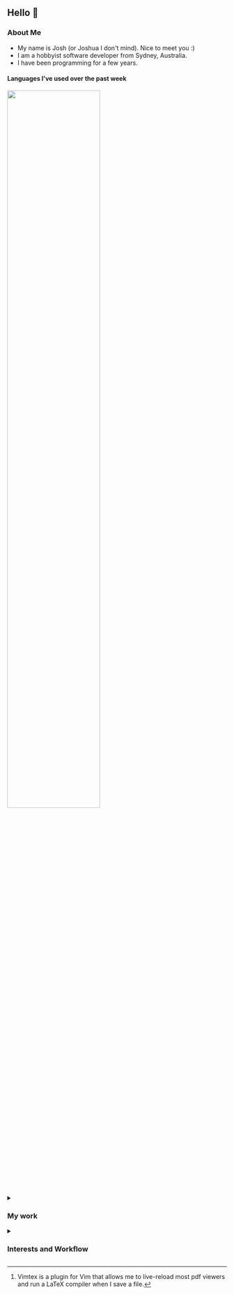 ## Hello 👋

### About Me

 * My name is Josh (or Joshua I don't mind). Nice to meet you :)
 * I am a hobbyist software developer from Sydney, Australia.
 * I have been programming for a few years.

<h4>Languages I've used over the past week</h4>
<img width="65%" src="https://wakatime.com/share/@H4ppy/565b253b-4e71-4dfb-acac-d7db7f3156db.svg"/>


<details><summary><h3>My work</h3></summary>

 * [personal](https://github.com/H4ppy-04?tab=repositories&q=&type=source&language=&sort=stargazers)
 * [collaborations](https://github.com/H4ppy-04?tab=repositories&q=&type=fork&language=&sort=stargazers)

</details>


 <details><summary><h3>Interests and Workflow</h3></summary>


## Interests
 * [FOSS](https://freeopensourcesoftware.org//index.php/Main_Page)
 * Python and Rust
 * How the languages I use pertain to game development
 * Development libraries such as [Bevy](https://bevyengine.org) and [PyGame](https://pygame.org)
 * Computer history
 * CPU architecture and CPU history
 * [Linux](https://docs.kernel.org), [Unix](https://www.opengroup.org/membership/forums/platform/unix) and [NixOS](https://nixos.org)

### My Workflow

 * Machine: [Acer Swift Go](https://www.acer.com/au-en/laptops/swift/swift-go/pdp/NX.KSGSA.004)
 * Primary OS: [Linux Mint](https://linuxmint.com)
 * Secondary machine(s): [Spin V](https://www.acer.com/ee-en/laptops/spin/spin-5-intel) x2 (used as servers running NixOS & Mint)
 * Editor: Neovim inside a [Tmux](https://github.com/tmux/tmux/wiki) session and Tmux is managed with Tmuxinator.
 * Mail: [Neomutt](https://neomutt.org/), with my emails stored locally over SSH.
 * File indexing: FZF
 * Browser: Firefox with [UBlock Origin](https://addons.mozilla.org/en-US/firefox/addon/ublock-origin/) and [Dark Reader](https://addons.mozilla.org/en-US/firefox/addon/darkreader/), and Vimium make an awesome combo.
 * For viewing PDF's I use [Zathura](https://pwmt.org/projects/zathura/).
 * For academic writing and note taking I use a combination of [LaTeX](https://www.latex-project.org/) for typesetting and Vimtex[^4] for live reloading Zathura.
 * Podcasts: I mainly just use [RhythmBox](http://www.rhythmbox.org/) for listening to podcasts and radio over SSH since that's the default audio player that comes with Mint.
 * Music: Cmus hasn't let me down yet. Mpd and Mpc have been my go-to combo in the past, but right now Cmus is the program I'm using.
 * Audio: I route audio through a [Focusrite](https://focusrite.com/products/scarlett-solo-3rd-gen) interface and into [ATH MX50](https://www.audio-technica.com/en-au/ath-m50x) headphones.

[^4]: Vimtex is a plugin for Vim that allows me to live-reload most pdf viewers and run a LaTeX compiler when I save a file.

---

Note: Apologies that this page looks like a Wikipedia article; I'm trying to reduce the amount of link spam.


</details>
